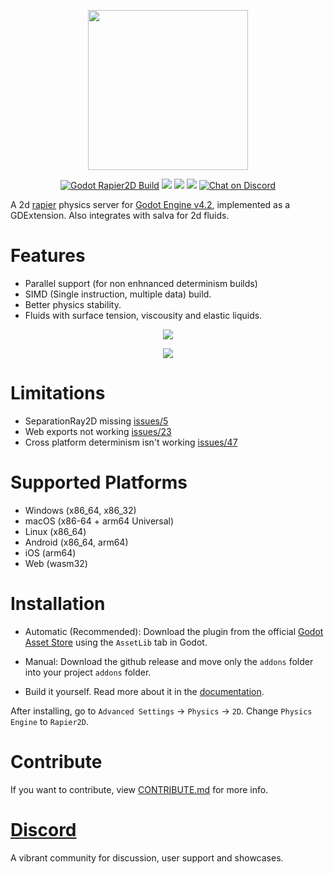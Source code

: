 <p align="center">
<img src="https://github.com/appsinacup/godot-rapier2d/blob/main/logo.jpg?raw=true" width="256px"/>
</p>
<p align="center">
	<a href="https://github.com/appsinacup/godot-rapier-2d/actions/workflows/runner.yml">
        <img src="https://github.com/appsinacup/godot-rapier-2d/actions/workflows/runner.yml/badge.svg?branch=main"
            alt="Godot Rapier2D Build"></a>
    <a href="https://github.com/dimforge/rapier/releases/tag/v0.18.0" alt="Rapier2D Version">
        <img src="https://img.shields.io/badge/Rapier2D-v0.18.0-%23478cbf?logoColor=white" /></a>
    <a href="https://github.com/dimforge/salva/releases/tag/v0.7.0" alt="Salva Version">
        <img src="https://img.shields.io/badge/Salva2D-v0.7.0-%23478cbf?logoColor=white" /></a>
    <a href="https://github.com/godotengine/godot-cpp" alt="Godot Version">
        <img src="https://img.shields.io/badge/Godot-v4.2-%23478cbf?logo=godot-engine&logoColor=white" /></a>
    <a href="https://github.com/appsinacup/godot-rapier-2d/graphs/contributors" alt="Contributors">
    <a href="https://discord.gg/56dMud8HYn">
        <img src="https://img.shields.io/discord/1138836561102897172?logo=discord"
            alt="Chat on Discord"></a>
</p>

A 2d [rapier](https://github.com/dimforge/rapier) physics server for [Godot Engine v4.2](https://github.com/godotengine/godot), implemented as a GDExtension. Also integrates with salva for 2d fluids.

# Features

- Parallel support (for non enhnanced determinism builds)
- SIMD (Single instruction, multiple data) build.
- Better physics stability.
- Fluids with surface tension, viscousity and elastic liquids.

<p align="center">
<img src="rapier-vid.gif"/>
</p>

<p align="center">
<img src="Fluid2d.gif"/>
</p>

# Limitations

- SeparationRay2D missing [issues/5](https://github.com/appsinacup/godot-rapier-2d/issues/5)
- Web exports not working [issues/23](https://github.com/appsinacup/godot-rapier-2d/issues/23)
- Cross platform determinism isn't working [issues/47](https://github.com/appsinacup/godot-rapier-2d/issues/47)

# Supported Platforms

- Windows (x86_64, x86_32)
- macOS (x86-64 + arm64 Universal)
- Linux (x86_64)
- Android (x86_64, arm64)
- iOS (arm64)
- Web (wasm32)

# Installation

- Automatic (Recommended): Download the plugin from the official [Godot Asset Store](https://godotengine.org/asset-library/asset/2267) using the `AssetLib` tab in Godot.

- Manual: Download the github release and move only the `addons` folder into your project `addons` folder.

- Build it yourself. Read more about it in the [documentation](DOCUMENTATION.md).

After installing, go to `Advanced Settings` -> `Physics` -> `2D`. Change `Physics Engine` to `Rapier2D`.

# Contribute

If you want to contribute, view [CONTRIBUTE.md](CONTRIBUTE.md) for more info.

# [Discord](https://discord.gg/56dMud8HYn)

A vibrant community for discussion, user support and showcases.
